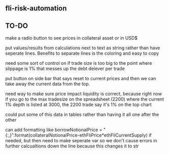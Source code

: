 ## fli-risk-automation

## TO-DO

make a radio button to see prices in collateral asset or in USD$


put values/results from calculations next to text as string rather than have seperate lines. Benefits to separate lines is the coloring and easy to copy


need some sort of control on if trade size is too big to the point where slippage is 1% that messes up the debt delever per trade

put button on side bar that says reset to current prices and then we can take away the current data from the top.


need way to make sure price impact liquidity is correct, because right now if you go to the max tradesize on the spreadsheet (2200) where the current 1% depth is listed at 3000, the 2200 trade say it's 1% on the top chart

could put some of this data in tables rather than having it all one after the other


can add formatting like  borrowNotionalPrice = "{:,}".format(collateralNotionalPrice-ethFliPrice*ethFliCurrentSupply) if needed, but then need to make seperate var so we don't cause errors in further calcualtions down the line because this changes it to str